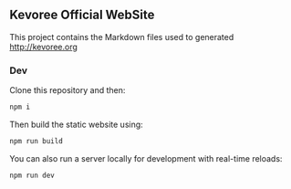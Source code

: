 ## Kevoree Official WebSite

This project contains the Markdown files used to generated http://kevoree.org

### Dev
Clone this repository and then:
```bash
npm i
```

Then build the static website using:
```bash
npm run build
```

You can also run a server locally for development with real-time reloads:
```bash
npm run dev
```
